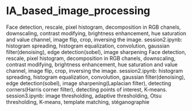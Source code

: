 # IA_based_image_processing
Face detection, rescale, pixel histogram, decomposition in RGB chanels, downscaling, contrast modifying, brightness enhancement, hue saturation and value channel, image flip, crop, inversing the image. session2.ipynb: histogram spreading, histogram equalization, convolution, gaussian filter(denoising), edge detection(sobel), image sharpening
Face detection, rescale, pixel histogram, decomposition in RGB chanels, downscaling, contrast modifying, brightness enhancement, hue saturation and value channel, image flip, crop, inversing the image. 
session2.ipynb: histogram spreading, histogram equalization, convolution, gaussian filter(denoising), edge detection(sobel), image sharpening(Laplacian filter), detecting corners(Harris corner filter), detecting points of interest, K-means.
session3.ipynb: image thresholding, adaptive thresholding, Otsu thresholding, K-means, template matching, stéganographie
